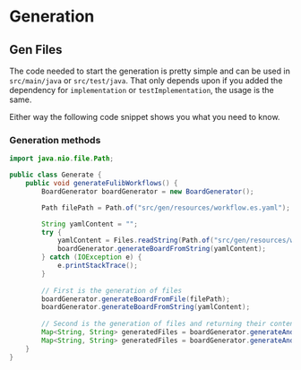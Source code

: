 # Generation

## Gen Files

The code needed to start the generation is pretty simple and can be used in `src/main/java` or `src/test/java`. That
only depends upon if you added the dependency for `implementation` or `testImplementation`, the usage is the same.

Either way the following code snippet shows you what you need to know.

### Generation methods

```java
import java.nio.file.Path;

public class Generate {
    public void generateFulibWorkflows() {
        BoardGenerator boardGenerator = new BoardGenerator();

        Path filePath = Path.of("src/gen/resources/workflow.es.yaml"); // Path to the es.yaml file

        String yamlContent = "";
        try {
            yamlContent = Files.readString(Path.of("src/gen/resources/workflow.es.yaml"));
            boardGenerator.generateBoardFromString(yamlContent);
        } catch (IOException e) {
            e.printStackTrace();
        }
        
        // First is the generation of files
        boardGenerator.generateBoardFromFile(filePath);
        boardGenerator.generateBoardFromString(yamlContent);
        
        // Second is the generation of files and returning their content
        Map<String, String> generatedFiles = boardGenerator.generateAndReturnHTMLsFromFile(yamlContent);
        Map<String, String> generatedFiles = boardGenerator.generateAndReturnHTMLsFromString(yamlContent);
    }
}
```